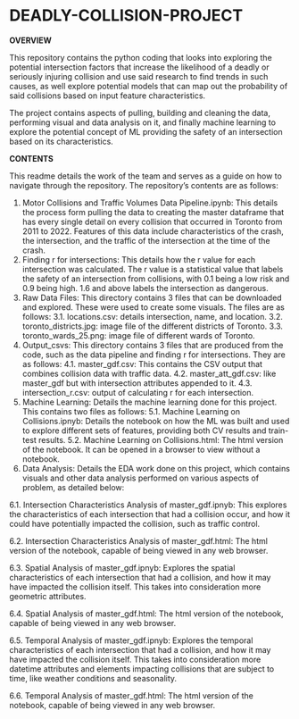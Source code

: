 # DEADLY-COLLISION-PROJECT

**OVERVIEW**

This repository contains the python coding that looks into exploring the potential intersection factors that increase the likelihood of a deadly or seriously injuring collision and use said research to find trends in such causes, as well explore potential models that can map out the probability of said collisions based on input feature characteristics. 

The project contains aspects of pulling, building and cleaning the data, performing visual and data analysis on it, and finally machine learning to explore the potential concept of ML providing the safety of an intersection based on its characteristics.

**CONTENTS**

This readme details the work of the team and serves as a guide on how to navigate through the repository. The repository’s contents are as follows:

  1. Motor Collisions and Traffic Volumes Data Pipeline.ipynb: This details the process form pulling the data to creating the master               dataframe that has every single detail on every collision that occurred in Toronto from 2011 to 2022. Features of this data include           characteristics of the crash, the intersection, and the traffic of the intersection at the time of the crash.
  2. Finding r for intersections: This details how the r value for each intersection was calculated. The r value is a statistical value that       labels the safety of an intersection from collisions, with 0.1 being a low risk and 0.9 being high. 1.6 and above labels the                  intersection as dangerous.
  3. Raw Data Files: This directory contains 3 files that can be downloaded and explored. These were used to create some visuals. The files         are as follows:
    3.1. locations.csv: details intersection, name, and location.
    3.2. toronto_districts.jpg: image file of the different districts of Toronto.
    3.3. toronto_wards_25.png: image file of different wards of Toronto.
  4. Output_csvs: This directory contains 3 files that are produced from the code, such as the data pipeline and finding r for intersections.      They are as follows:
    4.1. master_gdf.csv: This contains the CSV output that combines collision data with traffic data.
    4.2. master_att_gdf.csv: like master_gdf but with intersection attributes appended to it.
    4.3. intersection_r.csv: output of calculating r for each intersection.
  5. Machine Learning: Details the machine learning done for this project. This contains two files as follows:
    5.1. Machine Learning on Collisions.ipnyb: Details the notebook on how the ML was built and used to explore different sets of                      features, providing both CV results and train-test results.
    5.2. Machine Learning on Collisions.html: The html version of the notebook. It can be opened in a browser to view without a notebook.
  6. Data Analysis: Details the EDA work done on this project, which contains visuals and other data analysis performed on various aspects of      problem, as detailed below:

  6.1. Intersection Characteristics Analysis of master_gdf.ipnyb: This explores the characteristics of each intersection that had a                  collision occur, and how it could have potentially impacted the collision, such as traffic control.
      
  6.2. Intersection Characteristics Analysis of master_gdf.html: The html version of the notebook, capable of being viewed in any web                browser.
    
    
  6.3. Spatial Analysis of master_gdf.ipnyb: Explores the spatial characteristics of each intersection that had a collision, and how it              may have impacted the collision itself. This takes into consideration more geometric attributes.
    
    
  6.4. Spatial Analysis of master_gdf.html: The html version of the notebook, capable of being viewed in any web browser.
    
    
  6.5. Temporal Analysis of master_gdf.ipnyb: Explores the temporal characteristics of each intersection that had a collision, and how it            may have impacted the collision itself. This takes into consideration more datetime attributes and elements impacting collisions              that are subject to time, like weather conditions and seasonality.
    
    
  6.6. Temporal Analysis of master_gdf.html: The html version of the notebook, capable of being viewed in any web browser.
